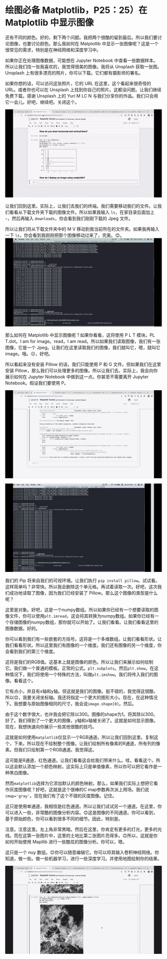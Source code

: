 # 绘图必备 Matplotlib，P25：25）在 Matplotlib 中显示图像 

还有不同的颜色。好的，剩下两个问题。我把两个很酷的留到最后。所以我们要讨论图像，也要讨论颜色。那么我如何在 Matplotlib 中显示一张图像呢？这是一个很常见的需求，特别是在神经网络和深度学习中。

如果你正在处理图像数据，可能想在 Jupyter Notebook 中查看一些数据样本。所以让我们找一张我喜欢的，我觉得很美的图像。我将从 Unsplash 获取一张图。Unsplash 上有很多漂亮的照片，你可以下载。它们都有摄影师的署名。

如果你想的话，可以访问这张照片，它的 URL 在这里，这个看起来很奇怪的 URL。或者你也可以在 Unsplash 上找到你自己的照片。这都没问题。让我们继续免费下载。感谢 Unsplash 上的 Yuri M LC N 与我们分享你的作品。我们只会用它一会儿。好吧，继续吧。关闭这个。

![](img/8d79548ca219a16a461c1ec8be168e9c_1.png)

让我们回到这里。实际上，让我们去我们的终端。我们需要移动我们的文件。让我们看看从下载文件夹下载的图像文件。所以如果我输入 `ls`，在家目录后面加上 `~`，然后再输入 `downloads`，你会看到我们刚刚下载的 Jpeg 文件。

所以让我们将从下载文件夹中的 M V 移动到我当前所在的文件夹。如果我再输入一下 `ls`，你会看到我刚刚把那个图像移动过来了，完美。😊。![](img/8d79548ca219a16a461c1ec8be168e9c_3.png)

那么如何在 Matplotlib 中显示图像呢？如果你看看，这将使用 P L T 模块。PL T.dot。I am for image。read，I am read。所以如果我们读取图像，我们有一张图像，它是一个 Jpeg。让我们在这里读取我们的图像，我们就叫它，嗯，就叫它 image。哦。😔，好吧。

所以看起来没有安装 Pillow 的话，我们只能使用 P 和 G 文件。但如果我们在这里安装 Pillow，那么我们可以处理更多的图像。所以让我们去。实际上，我会向你展示如何在 Jupyter Notebook 中做到这一点。你甚至不需要离开 Jupyter Notebook。假设我们要使用 P。

![](img/8d79548ca219a16a461c1ec8be168e9c_5.png)

![](img/8d79548ca219a16a461c1ec8be168e9c_6.png)

我们的 Pip 将来自我们的可视环境。让我们执行 `pip install pillow`。试试看。这样简单吗？非常快。所以我会删除这个单元格。再试着读取一次。好吧，这次我们成功地读取了图像，因为我们已经安装了 Pillow。那么这个图像的类型是什么呢？

这里是对象。好吧，这是一个numpy数组。所以如果你已经有一个想要读取的图像文件，你可以使用`plt.imread`，这会将其转换为numpy数组。如果你已经有一个存储图像的numpy数组，那你就可以开始了。让我们看看。让我们看看这里的图像数据。好的。

你可以看到我们有一些嵌套的方括号。这将是一个多维数组。让我们看看形状。让我们看看形状。所以这里我们有图像的一个维度。我们还有图像的另一个维度，你会看到我们的第三个维度。

这将是我们的RGB值。这基本上就是图像的颜色。所以让我们来展示如何绘制它。我们做一个普通的模板。正常的公式。`plt.subplots`。然后`plt.show`。在这种情况下，我们将使用一个特殊的方法，叫做`plt.imshow`。我们将传入我们的图像。看看这个。

它有点小，并且有x轴和y轴。但这就是我们的图像。挺不错的，我觉得这很酷，所以😊，我要关闭坐标轴。我还将指定一个更大的图形大小。现在，在这种情况下。我想要与原始图像相同的尺寸，我会说`image.shape[0]`。然后。

由于这个数字很大，也许我会把它除以300。图像的shape为1。将其除以300。好了。我们得到了一个更大的图像，y轴和x轴被关闭了。这就是如何显示图像。现在，我想快速向你展示一些其他很酷的技巧。

这就是如何使用`matplotlib`仅显示一个RGB通道。所以让我们回到这里。复制这个，下来。所以现在不绘制整个图像。让我们绘制所有像素的R通道，所有列的像素。但我们只绘制第一个RGB通道。我觉得这。

这可能是R通道，红色通道。让我们看看这会给我们带来什么。哇，看看这个。所以这会默认添加一个颜色映射。这实际上只是单值像素，所以你可以把它看作是一种黑白图像。

然而`matplotlib`选择为它添加默认的颜色映射。那么，如果我们实际上想把它看作灰度图像呢？好吧，这就是这个很棒的C map参数再次派上用场。我们说`cmap='gray'`。现在我们有了这个不错的灰度图像。记住。

这只是使用单通道，我相信是红色通道。所以让我们试试另一个通道。在这里，你可以进入一些，非常酷的图像分析内容。😊这是图像的不同通道。你可以看到，基于原始颜色，你可以看到很多不同的细节。因此，特别是。

注意。注意这里。左上角非常黑暗。然后在这里，你肯定有更多的灯光，更多的光线。而在这第一张图片中，这里的土地比第二张图片亮得多。😊所以，这就是你如何开始使用 Mapllib 进行一些酷炫的图像分析。你可以，嗯。

这只是一个 nuy 数组。😊你可以随意编辑它。你可以将其输入卷积神经网络。你知道，做一些。做一些机器学习，进行一些深度学习。并使用地图绘制你的结果。

![](img/8d79548ca219a16a461c1ec8be168e9c_8.png)
